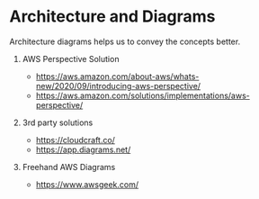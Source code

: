 # Architecture and Diagrams

Architecture diagrams helps us to convey the concepts better.

1. AWS Perspective Solution
    - https://aws.amazon.com/about-aws/whats-new/2020/09/introducing-aws-perspective/
    - https://aws.amazon.com/solutions/implementations/aws-perspective/

1. 3rd party solutions
    - https://cloudcraft.co/
    - https://app.diagrams.net/

1. Freehand AWS Diagrams
    - https://www.awsgeek.com/